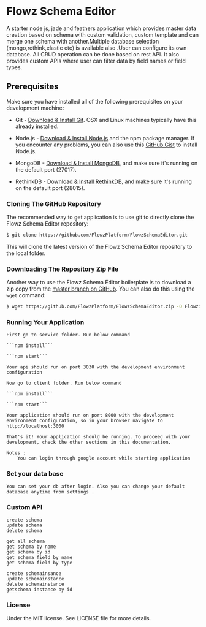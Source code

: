 # Flowz Schema Editor

A starter node js, jade and feathers application which provides master data creation based on schema with custom validation, custom template and can merge one schema with another.Multiple database selection (mongo,rethink,elastic etc) is available also .User can configure its own database. All CRUD operation can be done based on rest API. It also provides custom APIs where user can filter data by field names or field types.




## Prerequisites
Make sure you have installed all of the following prerequisites on your development machine:
* Git - [Download & Install Git](https://git-scm.com/downloads). OSX and Linux machines typically have this already installed.

* Node.js - [Download & Install Node.js](https://nodejs.org/en/download/) and the npm package manager. If you encounter any problems, you can also use this [GitHub Gist](https://gist.github.com/isaacs/579814) to install Node.js.

* MongoDB - [Download & Install MongoDB](http://www.mongodb.org/downloads), and make sure it's running on the default port (27017).

* RethinkDB - [Download & Install RethinkDB](https://rethinkdb.com/docs/install/), and make sure it's running on the default port (28015).


### Cloning The GitHub Repository
The recommended way to get application is to use git to directly clone the Flowz Schema Editor repository:

```bash
$ git clone https://github.com/FlowzPlatform/FlowzSchemaEditor.git
```

This will clone the latest version of the Flowz Schema Editor repository to the local folder.

### Downloading The Repository Zip File
Another way to use the Flowz Schema Editor boilerplate is to download a zip copy from the [master branch on GitHub](https://github.com/FlowzPlatform/FlowzSchemaEditor.zip). You can also do this using the `wget` command:

```bash
$ wget https://github.com/FlowzPlatform/FlowzSchemaEditor.zip -O FlowzSchemaEditor.zip; unzip FlowzSchemaEditor.zip; rm FlowzSchemaEditor.zip
```

### Running Your Application

	First go to service folder. Run below command
	
	```npm install```

	```npm start```
	
	Your api should run on port 3030 with the development environment configuration

	Now go to client folder. Run below command

	```npm install```

	```npm start```

	Your application should run on port 8000 with the development environment configuration, so in your browser navigate to http://localhost:3000

	That's it! Your application should be running. To proceed with your development, check the other sections in this documentation.

	Notes :
 		You can login through google account while starting application

### Set your data base
	
	You can set your db after login. Also you can change your default database anytime from settings . 

### Custom API

	create schema
	update schema
	delete schema

	get all schema
	get schema by name
	get schema by id
	get schema field by name
	get schema field by type

	create schemainsance
	update schemainstance
	delete schemainstance
	getschema instance by id
	

### License
Under the MIT license. See LICENSE file for more details.



	




